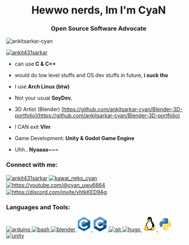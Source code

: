 <h1 align="center">Hewwo nerds, Im I'm CyaN</h1>
<h3 align="center">Open Source Software Advocate</h3>

<p align="left"> <img src="https://komarev.com/ghpvc/?username=ankitsarkar-cyan&label=Profile%20views&color=0e75b6&style=flat" alt="ankitsarkar-cyan" /> </p>

<p align="left"> <a href="https://twitter.com/ankit431sarkar" target="blank"><img src="https://img.shields.io/twitter/follow/ankit431sarkar?logo=twitter&style=for-the-badge" alt="ankit431sarkar" /></a> </p>

- can use **C & C++**

- would do low level stuffs and OS dev stuffs in future, **i suck tho**

- I use **Arch Linux (btw)**

- Not your usual **SoyDev.**

- 3D Artist (Blender) [https://github.com/ankitsarkar-cyan/Blender-3D-portfolio](https://github.com/ankitsarkar-cyan/Blender-3D-portfolio)

- I CAN exit **VIm**

- Game Development: **Unity & Godot Game Engine**

- Uhh.. **Nyaaaa~~~**

<h3 align="left">Connect with me:</h3>
<p align="left">
<a href="https://twitter.com/ankit431sarkar" target="blank"><img align="center" src="https://raw.githubusercontent.com/rahuldkjain/github-profile-readme-generator/master/src/images/icons/Social/twitter.svg" alt="ankit431sarkar" height="30" width="40" /></a>
<a href="https://instagram.com/kawai_neko_cyan" target="blank"><img align="center" src="https://raw.githubusercontent.com/rahuldkjain/github-profile-readme-generator/master/src/images/icons/Social/instagram.svg" alt="kawai_neko_cyan" height="30" width="40" /></a>
<a href="https://www.youtube.com/c/https://youtube.com/@cyan_uwu6664" target="blank"><img align="center" src="https://raw.githubusercontent.com/rahuldkjain/github-profile-readme-generator/master/src/images/icons/Social/youtube.svg" alt="https://youtube.com/@cyan_uwu6664" height="30" width="40" /></a>
<a href="https://discord.gg/https://discord.com/invite/vhtkKED9Ag" target="blank"><img align="center" src="https://raw.githubusercontent.com/rahuldkjain/github-profile-readme-generator/master/src/images/icons/Social/discord.svg" alt="https://discord.com/invite/vhtkKED9Ag" height="30" width="40" /></a>
</p>

<h3 align="left">Languages and Tools:</h3>
<p align="left"> <a href="https://www.arduino.cc/" target="_blank" rel="noreferrer"> <img src="https://cdn.worldvectorlogo.com/logos/arduino-1.svg" alt="arduino" width="40" height="40"/> </a> <a href="https://www.gnu.org/software/bash/" target="_blank" rel="noreferrer"> <img src="https://www.vectorlogo.zone/logos/gnu_bash/gnu_bash-icon.svg" alt="bash" width="40" height="40"/> </a> <a href="https://www.blender.org/" target="_blank" rel="noreferrer"> <img src="https://download.blender.org/branding/community/blender_community_badge_white.svg" alt="blender" width="40" height="40"/> </a> <a href="https://www.cprogramming.com/" target="_blank" rel="noreferrer"> <img src="https://raw.githubusercontent.com/devicons/devicon/master/icons/c/c-original.svg" alt="c" width="40" height="40"/> </a> <a href="https://www.w3schools.com/cpp/" target="_blank" rel="noreferrer"> <img src="https://raw.githubusercontent.com/devicons/devicon/master/icons/cplusplus/cplusplus-original.svg" alt="cplusplus" width="40" height="40"/> </a> <a href="https://git-scm.com/" target="_blank" rel="noreferrer"> <img src="https://www.vectorlogo.zone/logos/git-scm/git-scm-icon.svg" alt="git" width="40" height="40"/> </a> <a href="https://gohugo.io/" target="_blank" rel="noreferrer"> <img src="https://api.iconify.design/logos-hugo.svg" alt="hugo" width="40" height="40"/> </a> <a href="https://www.linux.org/" target="_blank" rel="noreferrer"> <img src="https://raw.githubusercontent.com/devicons/devicon/master/icons/linux/linux-original.svg" alt="linux" width="40" height="40"/> </a> <a href="https://www.python.org" target="_blank" rel="noreferrer"> <img src="https://raw.githubusercontent.com/devicons/devicon/master/icons/python/python-original.svg" alt="python" width="40" height="40"/> </a> <a href="https://unity.com/" target="_blank" rel="noreferrer"> <img src="https://www.vectorlogo.zone/logos/unity3d/unity3d-icon.svg" alt="unity" width="40" height="40"/> </a> </p>

